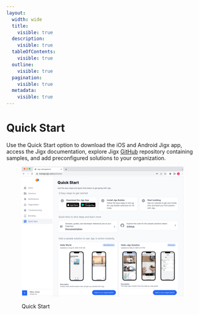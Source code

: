 ```yaml
---
layout:
  width: wide
  title:
    visible: true
  description:
    visible: true
  tableOfContents:
    visible: true
  outline:
    visible: true
  pagination:
    visible: true
  metadata:
    visible: true
---
```


# Quick Start

Use the Quick Start option to download the iOS and Android Jigx app, access the Jigx documentation, explore Jigx [GitHub](https://github.com/jigx-com/jigx-samples/tree/main/quickstart) repository containing samples, and add preconfigured solutions to your organization.

<figure><img src="../.gitbook/assets/JM-QuickStartL.png" alt="Quick Start"><figcaption><p>Quick Start</p></figcaption></figure>
